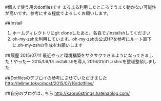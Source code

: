 #個人で使う用のdotfilesです
まるまる利用したところでうまく動かない可能性が高いです。参考にする程度でよろしくお願いします。

##Install
1. ホームディレクトリにgit cloneしたあと、各自で./installshしてください
2. oh-my-zshを利用しています。oh-my-zshの公式HPを参考にルート直下に.oh-my-zshの作成をお願いします

##履歴
2015/07/11 最近やっと環境構築をサクサクできるようになってきました！やったー
2015/09/01 install.shを導入
2016/01/31 .zshrcを整理整頓しました

##Dotfilesのデプロイの参考にさせていただきました
http://tellme.tokyo/post/2015/07/16/dotfiles/

##自分のブログはこちら
http://kaoru6strings.hatenablog.com/
